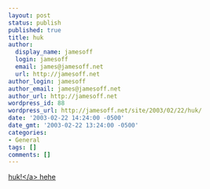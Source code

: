 ```yaml
---
layout: post
status: publish
published: true
title: huk
author:
  display_name: jamesoff
  login: jamesoff
  email: james@jamesoff.net
  url: http://jamesoff.net
author_login: jamesoff
author_email: james@jamesoff.net
author_url: http://jamesoff.net
wordpress_id: 88
wordpress_url: http://jamesoff.net/site/2003/02/22/huk/
date: '2003-02-22 14:24:00 -0500'
date_gmt: '2003-02-22 13:24:00 -0500'
categories:
- General
tags: []
comments: []
---
```

<p><a href="http:&#47;&#47;www.jamesoff.net&#47;go&#47;huk">huk!<&#47;a> hehe<br &#47;></p>
